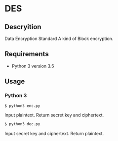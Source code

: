 # DES
## Descryition
Data Encryption Standard
A kind of Block encryption.

## Requirements
* Python 3 version 3.5
## Usage
### Python 3
```sh
$ python3 enc.py
```
Input plaintext.
Return secret key and ciphertext.
```sh
$ python3 dec.py
```
Input secret key and ciphertext.
Return plaintext.
